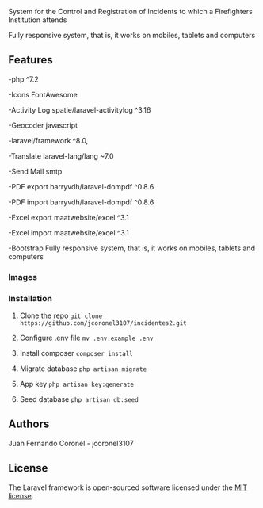 

System for the Control and Registration of Incidents to which a Firefighters Institution attends

Fully responsive system, that is, it works on mobiles, tablets and computers

## Features
-php            ^7.2

-Icons FontAwesome

-Activity Log 	spatie/laravel-activitylog    ^3.16

-Geocoder		javascript

-laravel/framework  ^8.0,

-Translate		laravel-lang/lang    ~7.0

-Send Mail		smtp

-PDF export		barryvdh/laravel-dompdf    ^0.8.6

-PDF import		barryvdh/laravel-dompdf    ^0.8.6

-Excel export	maatwebsite/excel          ^3.1

-Excel import	maatwebsite/excel          ^3.1

-Bootstrap		Fully responsive system, that is, it works on mobiles, tablets and computers
### Images

### Installation

1. Clone the repo
`git clone https://github.com/jcoronel3107/incidentes2.git`

2. Configure .env file
`mv .env.example .env`

3. Install composer
`composer install`

4.  Migrate database
`php artisan migrate`

5.  App key
`php artisan key:generate`

6. Seed database
`php artisan db:seed`

## Authors
Juan Fernando Coronel - jcoronel3107

## License
The Laravel framework is open-sourced software licensed under the [MIT license](https://opensource.org/licenses/MIT).
